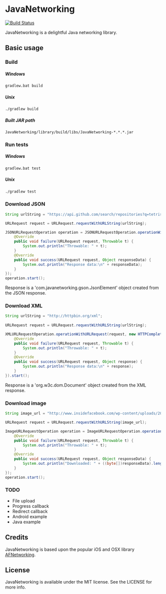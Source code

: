 JavaNetworking
==============

[![Build Status](https://travis-ci.org/JavaNetworking/JavaNetworking.svg?branch=master)](https://travis-ci.org/JavaNetworking/JavaNetworking)

JavaNetworking is a delightful Java networking library.


## Basic usage

### Build

##### Windows
```cmd
gradlew.bat build
```

##### Unix
```bash
./gradlew build
```

##### Built JAR path
```
JavaNetworking/library/build/libs/JavaNetworking-*.*.*.jar
```

### Run tests

##### Windows
```cmd
gradlew.bat test
```

##### Unix
```bash
./gradlew test
```

### Download JSON

```java
String urlString = "https://api.github.com/search/repositories?q=tetris+language:assembly&sort=stars&order=desc";

URLRequest request = URLRequest.requestWithURLString(urlString);

JSONURLRequestOperation operation = JSONURLRequestOperation.operationWithURLRequest(request, new HTTPCompletion() {
    @Override
    public void failure(URLRequest request, Throwable t) {
        System.out.println("Throwable: " + t);
    }
    @Override
    public void success(URLRequest request, Object responseData) {
        System.out.println("Response data:\n" + responseData);
    }
});
operation.start();
```
Response is a 'com.javanetworking.gson.JsonElement' object created from the JSON response.


### Download XML

```java
String urlString = "http://httpbin.org/xml";
        
URLRequest request = URLRequest.requestWithURLString(urlString);

XMLURLRequestOperation.operationWithURLRequest(request, new HTTPCompletion() {
    @Override
    public void failure(URLRequest request, Throwable t) {
        System.out.println("Throwable: " + t);
    }
    @Override
    public void success(URLRequest request, Object response) {
        System.out.println("Response data:\n" + response);
    }
}).start();
```
Response is a 'org.w3c.dom.Document' object created from the XML response.


### Download image

```java
String image_url = "http://www.insidefacebook.com/wp-content/uploads/2013/01/profile-150x150.png";

URLRequest request = URLRequest.requestWithURLString(image_url);

ImageURLRequestOperation operation = ImageURLRequestOperation.operationWithURLRequest(request, new HTTPCompletion() {
	@Override
	public void failure(URLRequest request, Throwable t) {
    	System.out.println("Throwable: " + t);
	}
	@Override
	public void success(URLRequest request, Object responseData) {
		System.out.println("Downloaded: " + ((byte[])responseData).length + " bytes");
	}
});
operation.start();
```

### TODO
* File upload
* Progress callback
* Redirect callback
* Android example
* Java example


## Credits

JavaNetworking is based upon the popular iOS and OSX library [AFNetworking](http://afnetworking.com/).

## License

JavaNetworking is available under the MIT license. See the LICENSE for more info.
